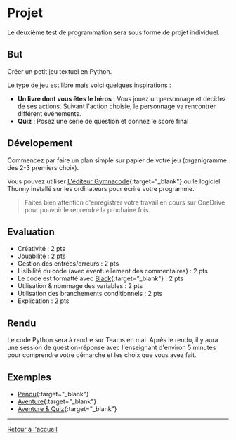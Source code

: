 # Projet

Le deuxième test de programmation sera sous forme de projet individuel. 

## But

Créer un petit jeu textuel en Python. 

Le type de jeu est libre mais voici quelques inspirations :
- **Un livre dont vous êtes le héros** : Vous jouez un personnage et décidez de ses actions. Suivant l'action choisie, le personnage va rencontrer différent événements. 
- **Quiz** : Posez une série de question et donnez le score final

## Dévelopement

Commencez par faire un plan simple sur papier de votre jeu (organigramme des 2-3 premiers choix). 

Vous pouvez utiliser [L'éditeur Gymnacode](https://gymnacode.web.app/editor){:target="_blank"} ou le logiciel Thonny installé sur les ordinateurs pour écrire votre programme. 

> Faites bien attention d'enregistrer votre travail en cours sur OneDrive pour pouvoir le reprendre la prochaine fois. 

## Evaluation

- Créativité : 2 pts
- Jouabilité : 2 pts
- Gestion des entrées/erreurs : 2 pts
- Lisibilité du code (avec éventuellement des commentaires) : 2 pts
- Le code est formatté avec [Black](https://black.vercel.app/){:target="_blank"} : 2 pts
- Utilisation & nommage des variables : 2 pts
- Utilisation des branchements conditionnels : 2 pts
- Explication : 2 pts

## Rendu

Le code Python sera à rendre sur Teams en mai. 
Après le rendu, il y aura une session de question-réponse avec l'enseignant d'environ 5 minutes pour comprendre votre démarche et les choix que vous avez fait. 

## Exemples

- [Pendu](https://lesbricodeurs.fr/articles/jeu-du-pendu-python/){:target="_blank"}
- [Aventure](https://www.makeuseof.com/python-text-adventure-game-create/){:target="_blank"}
- [Aventure & Quiz](https://www.derekshidler.com/how-to-create-a-text-based-adventure-and-quiz-game-in-python/){:target="_blank"}

---

[Retour à l'accueil](../README.md)
